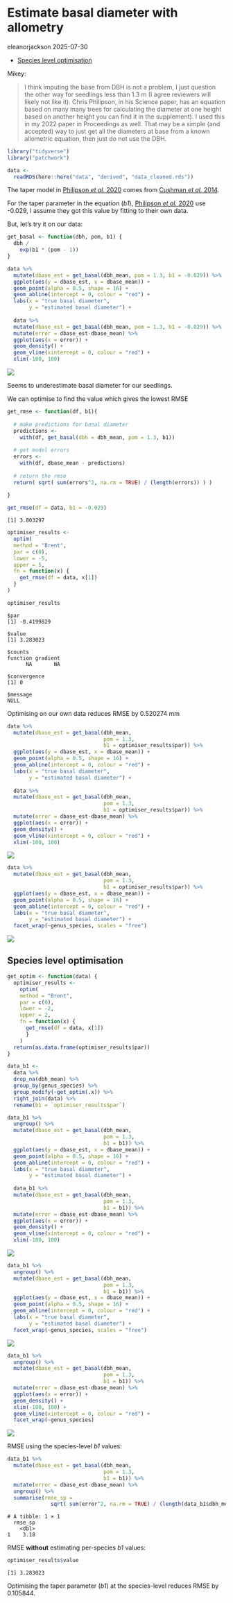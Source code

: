 # Estimate basal diameter with allometry
eleanorjackson
2025-07-30

- [Species level optimisation](#species-level-optimisation)

Mikey:

> I think imputing the base from DBH is not a problem, I just question
> the other way for seedlings less than 1.3 m (I agree reviewers will
> likely not like it). Chris Philipson, in his Science paper, has an
> equation based on many many trees for calculating the diameter at one
> height based on another height you can find it in the supplement). I
> used this in my 2022 paper in Proceedings as well. That may be a
> simple (and accepted) way to just get all the diameters at base from a
> known allometric equation, then just do not use the DBH.

``` r
library("tidyverse")
library("patchwork")
```

``` r
data <- 
  readRDS(here::here("data", "derived", "data_cleaned.rds"))
```

The taper model in [Philipson *et al.*
2020](https://doi.org/10.1126/science.aay4490) comes from [Cushman *et
al.* 2014](https://doi.org/10.1111/2041-210X.12187).

For the taper parameter in the equation (*b1*), [Philipson *et al.*
2020](https://doi.org/10.1126/science.aay4490) use -0.029, I assume they
got this value by fitting to their own data.

But, let’s try it on our data:

``` r
get_basal <- function(dbh, pom, b1) {
  dbh /
    exp(b1 * (pom - 1))
}
```

``` r
data %>% 
  mutate(dbase_est = get_basal(dbh_mean, pom = 1.3, b1 = -0.029)) %>% 
  ggplot(aes(y = dbase_est, x = dbase_mean)) +
  geom_point(alpha = 0.5, shape = 16) +
  geom_abline(intercept = 0, colour = "red") +
  labs(x = "true basal diameter", 
       y = "estimated basal diameter") +
  
  data %>% 
  mutate(dbase_est = get_basal(dbh_mean, pom = 1.3, b1 = -0.029)) %>% 
  mutate(error = dbase_est-dbase_mean) %>% 
  ggplot(aes(x = error)) +
  geom_density() +
  geom_vline(xintercept = 0, colour = "red") +
  xlim(-100, 100)
```

![](figures/2025-07-28_estimate-basal-diameter/unnamed-chunk-4-1.png)

Seems to underestimate basal diameter for our seedlings.

We can optimise to find the value which gives the lowest RMSE

``` r
get_rmse <- function(df, b1){
   
  # make predictions for basal diameter
  predictions <- 
    with(df, get_basal(dbh = dbh_mean, pom = 1.3, b1))
   
  # get model errors
  errors <- 
    with(df, dbase_mean - predictions)
   
  # return the rmse
  return( sqrt( sum(errors^2, na.rm = TRUE) / (length(errors)) ) )
   
}

get_rmse(df = data, b1 = -0.029)
```

    [1] 3.803297

``` r
optimiser_results <- 
  optim(
  method = "Brent",
  par = c(0),
  lower = -5,
  upper = 5,
  fn = function(x) {
    get_rmse(df = data, x[1])
  }
)

optimiser_results
```

    $par
    [1] -0.4199829

    $value
    [1] 3.283023

    $counts
    function gradient 
          NA       NA 

    $convergence
    [1] 0

    $message
    NULL

Optimising on our own data reduces RMSE by 0.520274 mm

``` r
data %>% 
  mutate(dbase_est = get_basal(dbh_mean, 
                               pom = 1.3, 
                               b1 = optimiser_results$par)) %>% 
  ggplot(aes(y = dbase_est, x = dbase_mean)) +
  geom_point(alpha = 0.5, shape = 16) +
  geom_abline(intercept = 0, colour = "red") +
  labs(x = "true basal diameter", 
       y = "estimated basal diameter") +
  
  data %>% 
  mutate(dbase_est = get_basal(dbh_mean, 
                               pom = 1.3, 
                               b1 = optimiser_results$par)) %>% 
  mutate(error = dbase_est-dbase_mean) %>% 
  ggplot(aes(x = error)) +
  geom_density() +
  geom_vline(xintercept = 0, colour = "red") +
  xlim(-100, 100)
```

![](figures/2025-07-28_estimate-basal-diameter/unnamed-chunk-7-1.png)

``` r
data %>% 
  mutate(dbase_est = get_basal(dbh_mean, 
                               pom = 1.3, 
                               b1 = optimiser_results$par)) %>% 
  ggplot(aes(y = dbase_est, x = dbase_mean)) +
  geom_point(alpha = 0.5, shape = 16) +
  geom_abline(intercept = 0, colour = "red") +
  labs(x = "true basal diameter", 
       y = "estimated basal diameter") +
  facet_wrap(~genus_species, scales = "free")
```

![](figures/2025-07-28_estimate-basal-diameter/unnamed-chunk-8-1.png)

## Species level optimisation

``` r
get_optim <- function(data) {
  optimiser_results <- 
    optim(
    method = "Brent",
    par = c(0),
    lower = -2,
    upper = 2,
    fn = function(x) {
      get_rmse(df = data, x[1])
      }
    )
  return(as.data.frame(optimiser_results$par))
}
```

``` r
data_b1 <- 
  data %>% 
  drop_na(dbh_mean) %>%
  group_by(genus_species) %>%
  group_modify(~get_optim(.x)) %>% 
  right_join(data) %>% 
  rename(b1 = `optimiser_results$par`)
```

``` r
data_b1 %>% 
  ungroup() %>% 
  mutate(dbase_est = get_basal(dbh_mean, 
                               pom = 1.3, 
                               b1 = b1)) %>%
  ggplot(aes(y = dbase_est, x = dbase_mean)) +
  geom_point(alpha = 0.5, shape = 16) +
  geom_abline(intercept = 0, colour = "red") +
  labs(x = "true basal diameter", 
       y = "estimated basal diameter") +
  
  data_b1 %>% 
  mutate(dbase_est = get_basal(dbh_mean, 
                               pom = 1.3, 
                               b1 = b1)) %>% 
  mutate(error = dbase_est-dbase_mean) %>% 
  ggplot(aes(x = error)) +
  geom_density() +
  geom_vline(xintercept = 0, colour = "red") +
  xlim(-100, 100)
```

![](figures/2025-07-28_estimate-basal-diameter/unnamed-chunk-11-1.png)

``` r
data_b1 %>% 
  ungroup() %>% 
  mutate(dbase_est = get_basal(dbh_mean, 
                               pom = 1.3, 
                               b1 = b1)) %>%
  ggplot(aes(y = dbase_est, x = dbase_mean)) +
  geom_point(alpha = 0.5, shape = 16) +
  geom_abline(intercept = 0, colour = "red") +
  labs(x = "true basal diameter", 
       y = "estimated basal diameter") +
  facet_wrap(~genus_species, scales = "free")
```

![](figures/2025-07-28_estimate-basal-diameter/unnamed-chunk-12-1.png)

``` r
data_b1 %>% 
  ungroup() %>% 
  mutate(dbase_est = get_basal(dbh_mean, 
                               pom = 1.3, 
                               b1 = b1)) %>% 
  mutate(error = dbase_est-dbase_mean) %>% 
  ggplot(aes(x = error)) +
  geom_density() +
  xlim(-100, 100) +
  geom_vline(xintercept = 0, colour = "red") +
  facet_wrap(~genus_species)
```

![](figures/2025-07-28_estimate-basal-diameter/unnamed-chunk-13-1.png)

RMSE using the species-level *b1* values:

``` r
data_b1 %>% 
  mutate(dbase_est = get_basal(dbh_mean, 
                               pom = 1.3, 
                               b1 = b1)) %>% 
  mutate(error = dbase_est-dbase_mean) %>% 
  ungroup() %>% 
  summarise(rmse_sp = 
              sqrt( sum(error^2, na.rm = TRUE) / (length(data_b1$dbh_mean)) ) )
```

    # A tibble: 1 × 1
      rmse_sp
        <dbl>
    1    3.18

RMSE **without** estimating per-species *b1* values:

``` r
optimiser_results$value
```

    [1] 3.283023

Optimising the taper parameter (*b1*) at the species-level reduces RMSE
by 0.105844.
